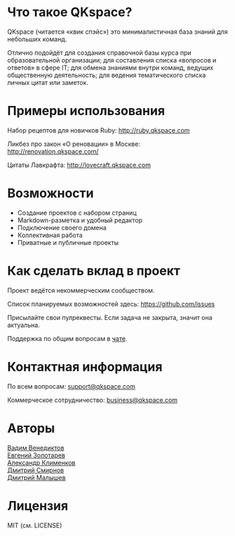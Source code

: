 # Что такое QKspace?

QKspace (читается «квик спэйс») это минималистичная база знаний для небольших команд.

Отлично подойдёт для создания справочной базы курса при образовательной организации; для составления списка «вопросов и ответов» в сфере IT; для обмена знаниями внутри команд, ведущих общественную деятельность; для ведения тематического списка личных цитат или заметок.

# Примеры использования

Набор рецептов для новичков Ruby: http://ruby.qkspace.com

Ликбез про закон «О реновации» в Москве: http://renovation.qkspace.com/

Цитаты Лавкрафта: http://lovecraft.qkspace.com

# Возможности

* Создание проектов с набором страниц
* Markdown-разметка и удобный редактор
* Подключение своего домена
* Коллективная работа
* Приватные и публичные проекты

# Как сделать вклад в проект

Проект ведётся некоммерческим сообществом.

Список планируемых возможностей здесь: https://github.com/issues

Присылайте свои пулреквесты. Если задача не закрыта, значит она актуальна.

Поддержка по общим вопросам в [чате](https://t.me/qkspace).

# Контактная информация

По всем вопросам: support@qkspace.com

Коммерческое сотрудничество: business@qkspace.com

# Авторы

[Вадим Венедиктов](https://github.com/installero)  
[Евгений Золотарев](https://github.com/EugZol)  
[Александр Клименков](https://github.com/prisioner)  
[Дмитрий Смирнов](https://github.com/vergilsm)  
[Дмитрий Малышев](https://github.com/tenseisan)  

# Лицензия

MIT (см. LICENSE)
